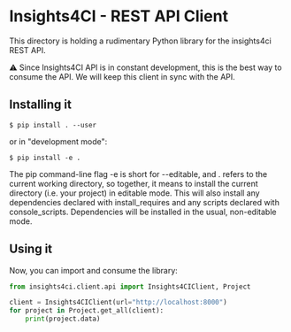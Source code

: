# Insights4CI - REST API Client

This directory is holding a rudimentary Python library for the insights4ci REST
API.

:warning: Since Insights4CI API is in constant development, this is the best
way to consume the API. We will keep this client in sync with the API.

## Installing it

    $ pip install . --user

or in "development mode":

    $ pip install -e .

The pip command-line flag -e is short for --editable, and . refers to the
current working directory, so together, it means to install the current
directory (i.e. your project) in editable mode. This will also install any
dependencies declared with install_requires and any scripts declared with
console_scripts. Dependencies will be installed in the usual, non-editable
mode.

## Using it

Now, you can import and consume the library:


```python
from insights4ci.client.api import Insights4CIClient, Project                                                                                                                      

client = Insights4CIClient(url="http://localhost:8000")                                                                                                                            
for project in Project.get_all(client): 
	print(project.data)
``` 
